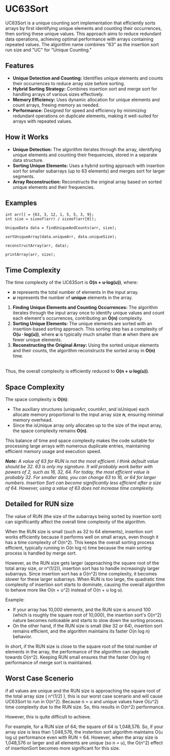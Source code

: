 
# UC63Sort

UC63Sort is a unique counting sort implementation that efficiently sorts arrays by first identifying unique elements and counting their occurrences, then sorting these unique values. This approach aims to reduce redundant data operations, achieving optimal performance with arrays containing repeated values. The algorithm name combines "63" as the insertion sort run size and "UC" for "Unique Counting."

## Features

- **Unique Detection and Counting:** Identifies unique elements and counts their occurrences to reduce array size before sorting.
- **Hybrid Sorting Strategy:** Combines insertion sort and merge sort for handling arrays of various sizes effectively.
- **Memory Efficiency:** Uses dynamic allocation for unique elements and count arrays, freeing memory as needed.
- **Performance:** Designed for speed and efficiency by minimizing redundant operations on duplicate elements, making it well-suited for arrays with repeated values.

## How it Works

- **Unique Detection:** The algorithm iterates through the array, identifying unique elements and counting their frequencies, stored in a separate data structure.
- **Sorting Unique Elements:** Uses a hybrid sorting approach with insertion sort for smaller subarrays (up to 63 elements) and merges sort for larger segments.
- **Array Reconstruction:** Reconstructs the original array based on sorted unique elements and their frequencies.
## Examples

```
int arr[] = {63, 3, 12, 1, 5, 5, 3, 9};
int size = sizeof(arr) / sizeof(arr[0]);

UniqueData data = findUniqueAndCounts(arr, size);

sortUniqueArray(data.uniqueArr, data.uniqueSize);

reconstructArray(arr, data);

printArray(arr, size);
```

## Time Complexity
The time complexity of the UC63Sort is **O(n + u⋅log⁡(u))**, where:

- ***n*** represents the total number of elements in the input array.
- ***u*** represents the number of **unique** elements in the array.


1. **Finding Unique Elements and Counting Occurrences:** The algorithm iterates through the input array once to identify unique values and count each element's occurrences, contributing an **O(n)** complexity.
2. **Sorting Unique Elements:** The unique elements are sorted with an insertion-based sorting approach. This sorting step has a complexity of **O(u ⋅ log⁡(u))**, where ***u*** is typically much smaller than ***n*** when there are fewer unique elements.
3. **Reconstructing the Original Array:** Using the sorted unique elements and their counts, the algorithm reconstructs the sorted array in **O(n)** time.

\
Thus, the overall complexity is efficiently reduced to **O(n + u⋅log⁡(u))**.

## Space Complexity
The space complexity is **O(n)**:

- The auxiliary structures (uniqueArr, countArr, and isUnique) each allocate memory proportional to the input array size **n**, ensuring minimal memory overhead.
- Since the isUnique array only allocates up to the size of the input array, the space complexity remains **O(n)**.

This balance of time and space complexity makes the code suitable for processing large arrays with numerous duplicate entries, maintaining efficient memory usage and execution speed.

***Note:** A value of 63 for RUN is not the most efficient. I think default value should be 32. 63 is only my signature. It will probably work better with powers of 2, such as 16, 32, 64. For today, the most efficient value is probably 32. For smaller data, you can change 63 to 16, or 64 for larger numbers. Insertion Sort can become significantly less efficient after a size of 64. However, using a value of 63 does not increase time complexity.*

## Detailed for RUN size

The value of RUN (the size of the subarrays being sorted by insertion sort) can significantly affect the overall time complexity of the algorithm.

When the RUN size is small (such as 32 to 64 elements), insertion sort works efficiently because it performs well on small arrays, even though it has a time complexity of O(n^2). This keeps the overall sorting process efficient, typically running in O(n log n) time because the main sorting process is handled by merge sort.

However, as the RUN size gets larger (approaching the square root of the total array size, or n^(1/2)), insertion sort has to handle increasingly larger subarrays. Since insertion sort has a O(n^2) time complexity, it becomes slower for these larger subarrays. When RUN is too large, the quadratic time complexity of insertion sort starts to dominate, causing the overall algorithm to behave more like O(n + u^2) instead of O(n + u log u).

Example:

- If your array has 10,000 elements, and the RUN size is around 100 (which is roughly the square root of 10,000), the insertion sort's O(n^2) nature becomes noticeable and starts to slow down the sorting process.
- On the other hand, if the RUN size is small (like 32 or 64), insertion sort remains efficient, and the algorithm maintains its faster O(n log n) behavior.

In short, if the RUN size is close to the square root of the total number of elements in the array, the performance of the algorithm can degrade towards O(n^2). Keeping RUN small ensures that the faster O(n log n) performance of merge sort is maintained.

## Worst Case Scenerio

if all values ​​are unique and the RUN size is approaching the square root of the total array size ( n^(1/2) ), this is our worst case scenario and will cause UC63Sort to run in O(n^2). Because n = u and unique values ​​have O(u^2) time complexity due to the RUN size. So, this results in O(n^2) performance.

However, this is quite difficult to achieve.

For example, for a RUN size of 64; the square of 64 is 1,048,576. So, if your array size is less than 1,048,576, the instertion sort algorithm maintains O(u log u) performance even with RUN = 64. However, when the array size is 1,048,576 or larger and all elements are unique (so n = u), the O(n^2) effect of insertionSort becomes more significant for this size.
